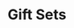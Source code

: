 ---
path: "/gifts"
title: "Gift Sets"
tagline: "What to give your loved ones on Chuseok"
side: false
---